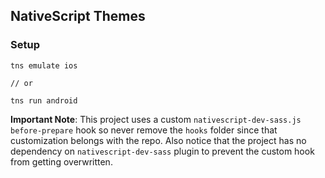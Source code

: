 ## NativeScript Themes

### Setup

```
tns emulate ios

// or

tns run android
```

**Important Note**: This project uses a custom `nativescript-dev-sass.js` `before-prepare` hook so never remove the `hooks` folder since that customization belongs with the repo. Also notice that the project has no dependency on `nativescript-dev-sass` plugin to prevent the custom hook from getting overwritten.

